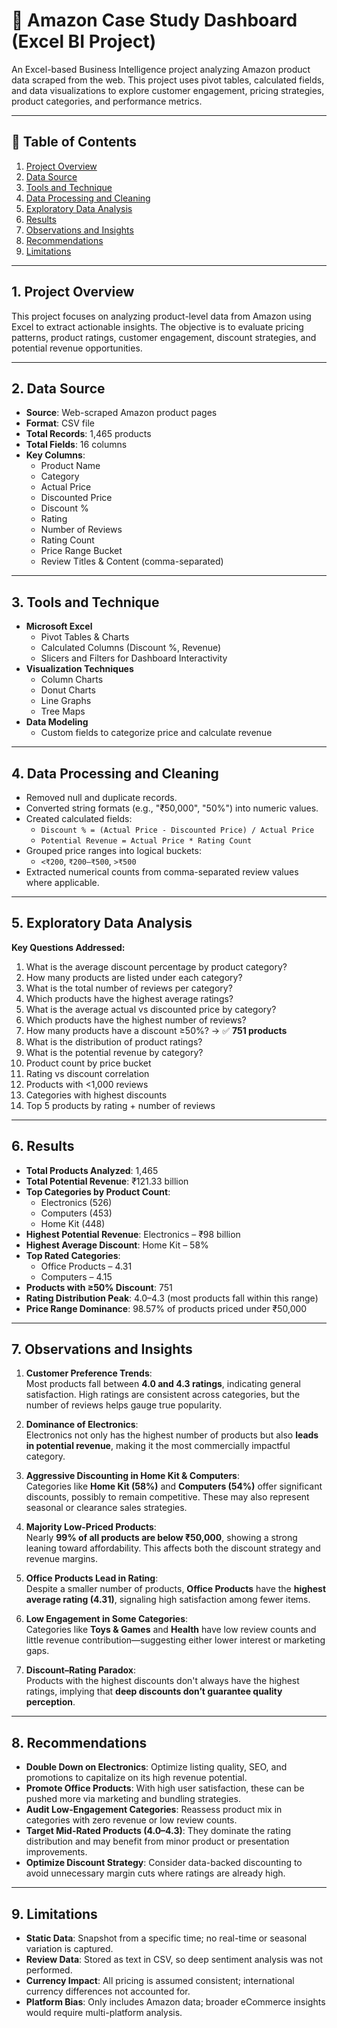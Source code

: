 # 🛒 Amazon Case Study Dashboard (Excel BI Project)

An Excel-based Business Intelligence project analyzing Amazon product data scraped from the web. This project uses pivot tables, calculated fields, and data visualizations to explore customer engagement, pricing strategies, product categories, and performance metrics.

---

## 📑 Table of Contents

1. [Project Overview](#1-project-overview)  
2. [Data Source](#2-data-source)  
3. [Tools and Technique](#3-tools-and-technique)  
4. [Data Processing and Cleaning](#4-data-processing-and-cleaning)  
5. [Exploratory Data Analysis](#5-exploratory-data-analysis)  
6. [Results](#6-results)  
7. [Observations and Insights](#7-observations-and-insights)  
8. [Recommendations](#8-recommendations)  
9. [Limitations](#9-limitations)

---

## 1. Project Overview

This project focuses on analyzing product-level data from Amazon using Excel to extract actionable insights. The objective is to evaluate pricing patterns, product ratings, customer engagement, discount strategies, and potential revenue opportunities.

---

## 2. Data Source

- **Source**: Web-scraped Amazon product pages  
- **Format**: CSV file  
- **Total Records**: 1,465 products  
- **Total Fields**: 16 columns  
- **Key Columns**:
  - Product Name
  - Category
  - Actual Price
  - Discounted Price
  - Discount %
  - Rating
  - Number of Reviews
  - Rating Count
  - Price Range Bucket
  - Review Titles & Content (comma-separated)

---

## 3. Tools and Technique

- **Microsoft Excel**
  - Pivot Tables & Charts
  - Calculated Columns (Discount %, Revenue)
  - Slicers and Filters for Dashboard Interactivity
- **Visualization Techniques**
  - Column Charts
  - Donut Charts
  - Line Graphs
  - Tree Maps
- **Data Modeling**
  - Custom fields to categorize price and calculate revenue

---

## 4. Data Processing and Cleaning

- Removed null and duplicate records.
- Converted string formats (e.g., "₹50,000", "50%") into numeric values.
- Created calculated fields:
  - `Discount % = (Actual Price - Discounted Price) / Actual Price`
  - `Potential Revenue = Actual Price * Rating Count`
- Grouped price ranges into logical buckets:
  - `<₹200`, `₹200–₹500`, `>₹500`
- Extracted numerical counts from comma-separated review values where applicable.

---

## 5. Exploratory Data Analysis

**Key Questions Addressed:**

1. What is the average discount percentage by product category?  
2. How many products are listed under each category?  
3. What is the total number of reviews per category?  
4. Which products have the highest average ratings?  
5. What is the average actual vs discounted price by category?  
6. Which products have the highest number of reviews?  
7. How many products have a discount ≥50%? → ✅ **751 products**  
8. What is the distribution of product ratings?  
9. What is the potential revenue by category?  
10. Product count by price bucket  
11. Rating vs discount correlation  
12. Products with <1,000 reviews  
13. Categories with highest discounts  
14. Top 5 products by rating + number of reviews

---

## 6. Results

- **Total Products Analyzed**: 1,465  
- **Total Potential Revenue**: ₹121.33 billion  
- **Top Categories by Product Count**:
  - Electronics (526)
  - Computers (453)
  - Home Kit (448)
- **Highest Potential Revenue**: Electronics – ₹98 billion  
- **Highest Average Discount**: Home Kit – 58%  
- **Top Rated Categories**:
  - Office Products – 4.31  
  - Computers – 4.15  
- **Products with ≥50% Discount**: 751  
- **Rating Distribution Peak**: 4.0–4.3 (most products fall within this range)  
- **Price Range Dominance**: 98.57% of products priced under ₹50,000  

---

## 7. Observations and Insights

1. **Customer Preference Trends**:  
   Most products fall between **4.0 and 4.3 ratings**, indicating general satisfaction. High ratings are consistent across categories, but the number of reviews helps gauge true popularity.

2. **Dominance of Electronics**:  
   Electronics not only has the highest number of products but also **leads in potential revenue**, making it the most commercially impactful category.

3. **Aggressive Discounting in Home Kit & Computers**:  
   Categories like **Home Kit (58%)** and **Computers (54%)** offer significant discounts, possibly to remain competitive. These may also represent seasonal or clearance sales strategies.

4. **Majority Low-Priced Products**:  
   Nearly **99% of all products are below ₹50,000**, showing a strong leaning toward affordability. This affects both the discount strategy and revenue margins.

5. **Office Products Lead in Rating**:  
   Despite a smaller number of products, **Office Products** have the **highest average rating (4.31)**, signaling high satisfaction among fewer items.

6. **Low Engagement in Some Categories**:  
   Categories like **Toys & Games** and **Health** have low review counts and little revenue contribution—suggesting either lower interest or marketing gaps.

7. **Discount–Rating Paradox**:  
   Products with the highest discounts don't always have the highest ratings, implying that **deep discounts don’t guarantee quality perception**.

---

## 8. Recommendations

- **Double Down on Electronics**: Optimize listing quality, SEO, and promotions to capitalize on its high revenue potential.
- **Promote Office Products**: With high user satisfaction, these can be pushed more via marketing and bundling strategies.
- **Audit Low-Engagement Categories**: Reassess product mix in categories with zero revenue or low review counts.
- **Target Mid-Rated Products (4.0–4.3)**: They dominate the rating distribution and may benefit from minor product or presentation improvements.
- **Optimize Discount Strategy**: Consider data-backed discounting to avoid unnecessary margin cuts where ratings are already high.

---

## 9. Limitations

- **Static Data**: Snapshot from a specific time; no real-time or seasonal variation is captured.
- **Review Data**: Stored as text in CSV, so deep sentiment analysis was not performed.
- **Currency Impact**: All pricing is assumed consistent; international currency differences not accounted for.
- **Platform Bias**: Only includes Amazon data; broader eCommerce insights would require multi-platform analysis.
